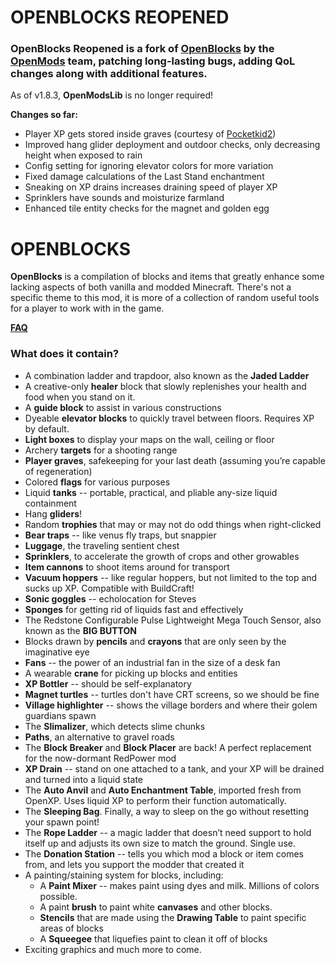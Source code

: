 # OPENBLOCKS REOPENED

### OpenBlocks Reopened is a fork of [OpenBlocks](https://www.curseforge.com/minecraft/mc-mods/openblocks) by the [OpenMods](https://www.curseforge.com/members/openmods) team, patching long-lasting bugs, adding QoL changes along with additional features.

As of v1.8.3, **OpenModsLib** is no longer required!

**Changes so far:**

* Player XP gets stored inside graves (courtesy of [Pocketkid2](https://github.com/Pocketkid2))
* Improved hang glider deployment and outdoor checks, only decreasing height when exposed to rain
* Config setting for ignoring elevator colors for more variation
* Fixed damage calculations of the Last Stand enchantment
* Sneaking on XP drains increases draining speed of player XP
* Sprinklers have sounds and moisturize farmland
* Enhanced tile entity checks for the magnet and golden egg

# OPENBLOCKS

**OpenBlocks** is a compilation of blocks and items that greatly enhance some lacking aspects of both vanilla and modded
Minecraft. There's not a specific theme to this mod, it is more of a collection of random useful tools for a player to
work with in the game.

**[FAQ](https://openmods.info/faq.html#ob)**

### What does it contain?

* A combination ladder and trapdoor, also known as the **Jaded Ladder**
* A creative-only **healer** block that slowly replenishes your health and food when you stand on it.
* A **guide block** to assist in various constructions
* Dyeable **elevator blocks** to quickly travel between floors. Requires XP by default.
* **Light boxes** to display your maps on the wall, ceiling or floor
* Archery **targets** for a shooting range
* **Player graves**, safekeeping for your last death (assuming you’re capable of regeneration)
* Colored **flags** for various purposes
* Liquid **tanks** -- portable, practical, and pliable any-size liquid containment
* Hang **gliders**!
* Random **trophies** that may or may not do odd things when right-clicked
* **Bear traps** -- like venus fly traps, but snappier
* **Luggage**, the traveling sentient chest
* **Sprinklers**, to accelerate the growth of crops and other growables
* **Item cannons** to shoot items around for transport
* **Vacuum hoppers** -- like regular hoppers, but not limited to the top and sucks up XP. Compatible with BuildCraft!
* **Sonic goggles** -- echolocation for Steves
* **Sponges** for getting rid of liquids fast and effectively
* The Redstone Configurable Pulse Lightweight Mega Touch Sensor, also known as the **BIG BUTTON**
* Blocks drawn by **pencils** and **crayons** that are only seen by the imaginative eye
* **Fans** -- the power of an industrial fan in the size of a desk fan
* A wearable **crane** for picking up blocks and entities
* **XP Bottler** -- should be self-explanatory
* **Magnet turtles** -- turtles don't have CRT screens, so we should be fine
* **Village highlighter** -- shows the village borders and where their golem guardians spawn
* The **Slimalizer**, which detects slime chunks
* **Paths**, an alternative to gravel roads
* The **Block Breaker** and **Block Placer** are back! A perfect replacement for the now-dormant RedPower mod
* **XP Drain** -- stand on one attached to a tank, and your XP will be drained and turned into a liquid state
* The **Auto Anvil** and **Auto Enchantment Table**, imported fresh from OpenXP. Uses liquid XP to perform their
  function automatically.
* The **Sleeping Bag**. Finally, a way to sleep on the go without resetting your spawn point!
* The **Rope Ladder** -- a magic ladder that doesn’t need support to hold itself up and adjusts its own size to match
  the ground. Single use.
* The **Donation Station** -- tells you which mod a block or item comes from, and lets you support the modder that
  created it
* A painting/staining system for blocks, including:
    * A **Paint Mixer** -- makes paint using dyes and milk. Millions of colors possible.
    * A paint **brush** to paint white **canvases** and other blocks.
    * **Stencils** that are made using the **Drawing Table** to paint specific areas of blocks
    * A **Squeegee** that liquefies paint to clean it off of blocks
* Exciting graphics and much more to come.
